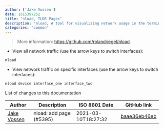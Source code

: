```yaml
---
author: ['Jake Vossen']
date: 1615397252
title: "nload, TLDR Pages"
description: "nload, A tool for visualizing network usage in the terminal."
categories: "common"
---
```

> More information: <https://github.com/rolandriegel/nload>.

- View all network traffic (use the arrow keys to switch interfaces):

```bash
nload
```

- View network traffic on specific interfaces (use the arrow keys to switch interfaces):

```bash
nload device interface_one interface_two
```
List of changes to this documentation


Author | Description | ISO 8601 Date | GitHub link
------|-----|-----|-----
[Jake Vossen](mailto:jake@vossen.dev) | nload: add page (#5395) | 2021-03-10T18:27:32 | [baae36eb46eb](https://github.com/tldr-pages/tldr/commit/baae36eb46eb0679fea126a21fed08821c5e5dd0)

